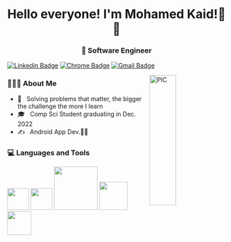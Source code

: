<h1 align="center">Hello everyone! I'm Mohamed Kaid!👋👋 </h1>
<h3 align="center">🚀 Software Engineer</h3>
<div>
  
  [![Linkedin Badge](https://img.shields.io/badge/-MohamedKaid-blue?style=flat-square&logo=Linkedin&logoColor=white&link=https://www.linkedin.com/in/mohamed-kaid-moe1996/)](https://www.linkedin.com/in/mohamed-kaid-moe1996/) [![Chrome Badge](https://img.shields.io/badge/-MohamedKaid-red?style=flat-square&logo=googlechrome&logoColor=white&link=https://mohamedkaid.github.io/)](https://mohamedkaid.github.io/)  [![Gmail Badge](https://img.shields.io/badge/-mk.mohamedkaid@gmail.com-c14438?style=flat-square&logo=Gmail&logoColor=white&link=mailto:mk.mohamedkaid@gmail.com)](mailto:mk.mohamedkaid@gmail.com)

  
<img width = "35%" align="right" alt="PIC" height="300px" src="https://media.giphy.com/media/scZPhLqaVOM1qG4lT9/giphy.gif" />
  
  
  
  
  
<div align="left"> 
  <h3> 👨🏻‍💻 About Me </h3>

  - 🚀 &nbsp; Solving problems that matter, the bigger the challenge the more I learn
  - 🎓 &nbsp; Comp Sci Student graduating in Dec. 2022
  - ✍️ &nbsp; Android App Dev.👨‍💻 
</div> 
</div>

<div>
  <h3> 💻 Languages and Tools </h3>
  <p>
   <img src="https://i.giphy.com/media/LMt9638dO8dftAjtco/200.webp"   width="50">
    <img src="https://i.giphy.com/media/IdyAQJVN2kVPNUrojM/200.webp" width="50">
    <img src="https://media.giphy.com/media/kH1DBkPNyZPOk0BxrM/giphy.gif" width="100">
    <img src="https://brandslogos.com/wp-content/uploads/images/large/java-logo-1.png" width="65">
    <img src="https://brandslogos.com/wp-content/uploads/images/large/c-logo.png" width="55">
  <p>
</div> 
